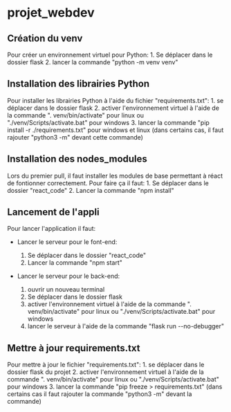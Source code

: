 # projet_webdev
## Création du venv
Pour créer un environnement virtuel pour Python:
    1. Se déplacer dans le dossier flask
    2. lancer la commande "python -m venv venv"

## Installation des librairies Python
Pour installer les librairies Python à l'aide du fichier "requirements.txt":
    1. se déplacer dans le dossier flask
    2. activer l'environnement virtuel à l'aide de la commande ". venv/bin/activate" pour linux ou "./venv/Scripts/activate.bat" pour windows
    3. lancer la commande "pip install -r ./requirements.txt" pour windows et linux (dans certains cas, il faut rajouter "python3 -m" devant cette commande)

## Installation des nodes_modules
Lors du premier pull, il faut installer les modules de base permettant à réact de fontionner correctement. Pour faire ça il faut:
    1. Se déplacer dans le dossier "react_code"
    2. Lancer la commande "npm install"

## Lancement de l'appli
Pour lancer l'application il faut:

* Lancer le serveur pour le font-end:
    1. Se déplacer dans le dossier "react_code"
    2. Lancer la commande "npm start"

* Lancer le serveur pour le back-end:
    1. ouvrir un nouveau terminal
    2. Se déplacer dans le dossier flask
    3. activer l'environnement virtuel à l'aide de la commande ". venv/bin/activate" pour linux ou "./venv/Scripts/activate.bat" pour windows
    4. lancer le serveur à l'aide de la commande "flask run --no-debugger"

## Mettre à jour requirements.txt
Pour mettre à jour le fichier "requirements.txt":
    1. se déplacer dans le dossier flask du projet
    2. activer l'environnement virtuel à l'aide de la commande ". venv/bin/activate" pour linux ou "./venv/Scripts/activate.bat" pour windows
    3. lancer la commande "pip freeze > requirements.txt" (dans certains cas il faut rajouter la commande "python3 -m" devant la commande)